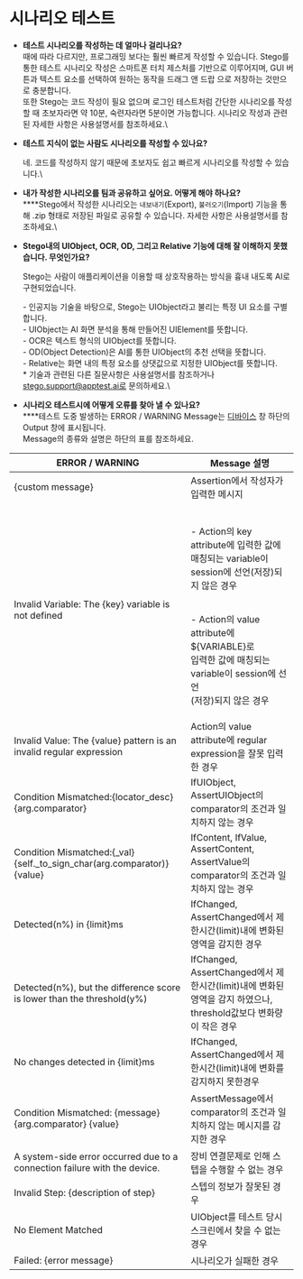 # 시나리오 테스트

* **테스트 시나리오를 작성하는 데 얼마나 걸리나요?**\
  때에 따라 다르지만, 프로그래밍 보다는 훨씬 빠르게 작성할 수 있습니다. Stego를 통한 테스트 시나리오 작성은 스마트폰 터치 제스처를 기반으로 이루어지며, GUI 버튼과 텍스트 요소를 선택하여 원하는 동작을 드래그 앤 드랍 으로 저장하는 것만으로 충분합니다.\
  또한 Stego는 코드 작성이 필요 없으며 로그인 테스트처럼 간단한 시나리오를 작성할 때 초보자라면 약 10분, 숙련자라면 5분이면 가능합니다. 시나리오 작성과 관련된 자세한 사항은 사용설명서를 참조하세요.\

*   **테스트 지식이 없는 사람도 시나리오를 작성할 수 있나요?**

    네. 코드를 작성하지 않기 때문에 초보자도 쉽고 빠르게 시나리오를 작성할 수 있습니다.\

* **내가 작성한 시나리오를 팀과 공유하고 싶어요. 어떻게 해야 하나요?**\
  ****Stego에서 작성한 시나리오는 `내보내기`(Export), `불러오기`(Import) 기능을 통해 .zip 형태로 저장된 파일로 공유할 수 있습니다. 자세한 사항은 사용설명서를 참조하세요.\

*   **Stego내의 UIObject, OCR, OD, 그리고 Relative 기능에 대해 잘 이해하지 못했습니다. 무엇인가요?**

    Stego는 사람이 애플리케이션을 이용할 때 상호작용하는 방식을 흉내 내도록 AI로 구현되었습니다.

    &#x20;\- 인공지능 기술을 바탕으로, Stego는 UIObject라고 불리는 특정 UI 요소를 구별합니다.\
    &#x20;\- UIObject는 AI 화면 분석을 통해 만들어진 UIElement를 뜻합니다.\
    &#x20;\- OCR은 텍스트 형식의 UIObject를 뜻합니다.\
    &#x20;\- OD(Object Detection)은 AI를 통한 UIObject의 추천 선택을 뜻합니다.\
    &#x20;\- Relative는 화면 내의 특정 요소를 상댓값으로 지정한 UIObject를 뜻합니다.\
    &#x20; \* 기술과 관련된 다른 질문사항은 사용설명서를 참조하거나 stego.support@apptest.ai로 문의하세요.\

* **시나리오 테스트시에 어떻게 오류를 찾아 낼 수 있나요?**\
  ****테스트 도중 발생하는 ERROR / WARNING Message는 [디바이스](../basic/devices.md) 창 하단의 Output 창에 표시됩니다.\
  Message의 종류와 설명은 하단의 표를 참조하세요.

| ERROR / WARNING                                                              | Message 설명                                                                                                                                                                                   |
| ---------------------------------------------------------------------------- | -------------------------------------------------------------------------------------------------------------------------------------------------------------------------------------------- |
| {custom message}                                                             | Assertion에서 작성자가 입력한 메시지                                                                                                                                                                     |
| Invalid Variable: The {key} variable is not defined                          | <p><br>- Action의 key attribute에 입력한 값에 매칭되는 variable이 session에 선언(저장)되지 않은 경우</p><p><br>- Action의 value attribute에 ${VARIABLE}로<br>입력한 값에 매칭되는 variable이 session에 선언<br>(저장)되지 않은 경우<br></p> |
| Invalid Value: The {value} pattern is an invalid regular expression          | Action의 value attribute에 regular expression을 잘못 입력한 경우                                                                                                                                       |
| Condition Mismatched:{locator\_desc} {arg.comparator}                        | IfUIObject, AssertUIObject의 comparator의 조건과 일치하지 않는 경우                                                                                                                                       |
| Condition Mismatched:{\_val} {self.\_to\_sign\_char(arg.comparator)} {value} | IfContent, IfValue, AssertContent, AssertValue의 comparator의 조건과 일치하지 않는 경우                                                                                                                   |
| Detected(n%) in {limit}ms                                                    | IfChanged, AssertChanged에서 제한시간(limit)내에 변화된 영역을 감지한 경우                                                                                                                                      |
| Detected(n%), but the difference score is lower than the threshold(y%)       | IfChanged, AssertChanged에서 제한시간(limit)내에 변화된 영역을 감지 하였으나, threshold값보다 변화량이 작은 경우                                                                                                            |
| No changes detected in {limit}ms                                             | IfChanged, AssertChanged에서 제한시간(limit)내에 변화를 감지하지 못한경우                                                                                                                                       |
| Condition Mismatched: {message} {arg.comparator} {value}                     | AssertMessage에서 comparator의 조건과 일치하지 않는 메시지를 감지한 경우                                                                                                                                          |
| A system-side error occurred due to a connection failure with the device.    | 장비 연결문제로 인해 스텝을 수행할 수 없는 경우                                                                                                                                                                  |
| Invalid Step: {description of step}                                          | 스텝의 정보가 잘못된 경우                                                                                                                                                                               |
| No Element Matched                                                           | UIObject를 테스트 당시 스크린에서 찾을 수 없는 경우                                                                                                                                                            |
| Failed: {error message}                                                      | 시나리오가 실패한 경우                                                                                                                                                                                 |
